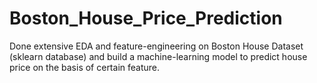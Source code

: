 # Boston_House_Price_Prediction
Done extensive EDA and feature-engineering on Boston House Dataset (sklearn database) and build a machine-learning model to predict house price on the basis of certain feature.
